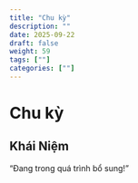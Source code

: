 ```yaml
---
title: "Chu kỳ"
description: ""
date: 2025-09-22
draft: false
weight: 59
tags: [""]
categories: [""]
---
```


# Chu kỳ

<!-- **Mã:** 
**Nhóm:**  -->

## Khái Niệm

“Đang trong quá trình bổ sung!”
